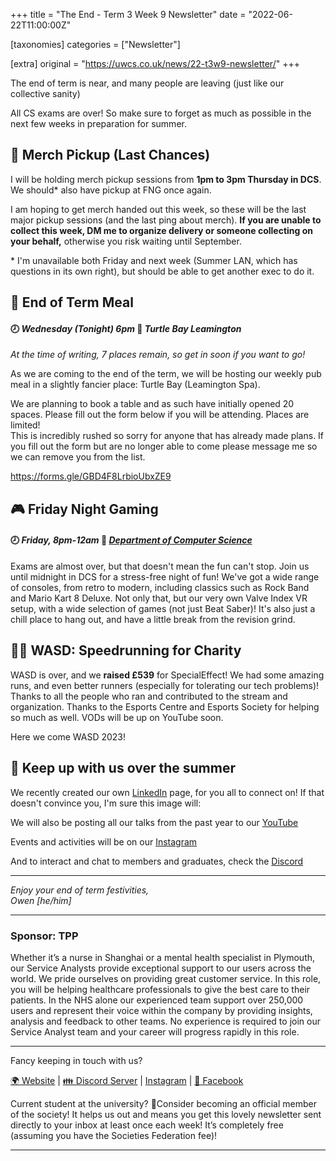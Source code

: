 +++
title = "The End - Term 3 Week 9 Newsletter"
date = "2022-06-22T11:00:00Z"

[taxonomies]
categories = ["Newsletter"]

[extra]
original = "https://uwcs.co.uk/news/22-t3w9-newsletter/"
+++

<p data-block-key="o4r0q">The end of term is near, and many people are leaving (just like our collective sanity)</p>

<!-- more -->

All CS exams are over\! So make sure to forget as much as possible in the next few weeks in preparation for summer.

## 👕 Merch Pickup (Last Chances)

I will be holding merch pickup sessions from **1pm to 3pm Thursday in DCS**. We should\* also have pickup at FNG once again.

I am hoping to get merch handed out this week, so these will be the last major pickup sessions (and the last ping about merch). **If you are unable to collect this week, DM me to organize delivery or someone collecting on your behalf,** otherwise you risk waiting until September.

\* I'm unavailable both Friday and next week (Summer LAN, which has questions in its own right), but should be able to get another exec to do it.

## 🍻 End of Term Meal

#### 🕗 *Wednesday (Tonight) 6pm* 📍 *Turtle Bay Leamington*

*At the time of writing, 7 places remain, so get in soon if you want to go\!*

As we are coming to the end of the term, we will be hosting our weekly pub meal in a slightly fancier place: Turtle Bay (Leamington Spa).

We are planning to book a table and as such have initially opened 20 spaces. Please fill out the form below if you will be attending. Places are limited\!  
This is incredibly rushed so sorry for anyone that has already made plans. If you fill out the form but are no longer able to come please message me so we can remove you from the list.

<https://forms.gle/GBD4F8LrbioUbxZE9>

## **🎮 Friday Night Gaming**

#### 🕗 *Friday, 8pm-12am* 📍 [*Department of Computer Science*](https://campus.warwick.ac.uk/?cmsid=1547)

Exams are almost over, but that doesn't mean the fun can't stop. Join us until midnight in DCS for a stress-free night of fun\! We've got a wide range of consoles, from retro to modern, including classics such as Rock Band and Mario Kart 8 Deluxe. Not only that, but our very own Valve Index VR setup, with a wide selection of games (not just Beat Saber)\! It's also just a chill place to hang out, and have a little break from the revision grind.

## 🏃‍♂️ WASD: Speedrunning for Charity

WASD is over, and we **raised £539** for SpecialEffect\! We had some amazing runs, and even better runners (especially for tolerating our tech problems)\! Thanks to all the people who ran and contributed to the stream and organization. Thanks to the Esports Centre and Esports Society for helping so much as well. VODs will be up on YouTube soon.

Here we come WASD 2023\!

## 🔗 Keep up with us over the summer

We recently created our own [LinkedIn](https://www.linkedin.com/company/uwcs/) page, for you all to connect on\! If that doesn't convince you, I'm sure this image will:

We will also be posting all our talks from the past year to our [YouTube](https://www.youtube.com/c/UniversityofWarwickComputingSociety)

Events and activities will be on our [Instagram](https://www.instagram.com/warwickcompsoc/)

And to interact and chat to members and graduates, check the [Discord](https://discord.uwcs.uk/)



***

*Enjoy your end of term festivities,  
Owen \[he/him\]*



***

### Sponsor: TPP

Whether it’s a nurse in Shanghai or a mental health specialist in Plymouth, our Service Analysts provide exceptional support to our users across the world. We pride ourselves on providing great customer service. In this role, you will be helping healthcare professionals to give the best care to their patients. In the NHS alone our experienced team support over 250,000 users and represent their voice within the company by providing insights, analysis and feedback to other teams. No experience is required to join our Service Analyst team and your career will progress rapidly in this role.



***

Fancy keeping in touch with us?

[🌍 Website](https://uwcs.co.uk/) | [👪 Discord Server](https://discord.uwcs.uk/) | [Instagram](https://instagram.com/warwickcompsoc) | [💬 Facebook](https://facebook.com/groups/warwickcompsoc)

Current student at the university? 👋Consider becoming an official member of the society\! It helps us out and means you get this lovely newsletter sent directly to your inbox at least once each week\! It’s completely free (assuming you have the Societies Federation fee)\!



***

